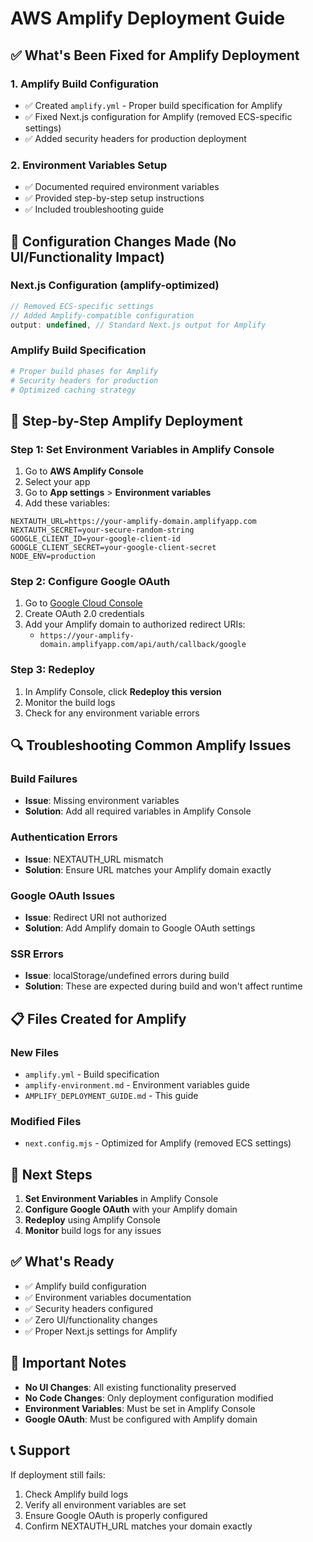 # AWS Amplify Deployment Guide

## ✅ What's Been Fixed for Amplify Deployment

### 1. **Amplify Build Configuration**
- ✅ Created `amplify.yml` - Proper build specification for Amplify
- ✅ Fixed Next.js configuration for Amplify (removed ECS-specific settings)
- ✅ Added security headers for production deployment

### 2. **Environment Variables Setup**
- ✅ Documented required environment variables
- ✅ Provided step-by-step setup instructions
- ✅ Included troubleshooting guide

## 🔧 Configuration Changes Made (No UI/Functionality Impact)

### Next.js Configuration (amplify-optimized)
```javascript
// Removed ECS-specific settings
// Added Amplify-compatible configuration
output: undefined, // Standard Next.js output for Amplify
```

### Amplify Build Specification
```yaml
# Proper build phases for Amplify
# Security headers for production
# Optimized caching strategy
```

## 🚀 Step-by-Step Amplify Deployment

### Step 1: Set Environment Variables in Amplify Console

1. Go to **AWS Amplify Console**
2. Select your app
3. Go to **App settings** > **Environment variables**
4. Add these variables:

```
NEXTAUTH_URL=https://your-amplify-domain.amplifyapp.com
NEXTAUTH_SECRET=your-secure-random-string
GOOGLE_CLIENT_ID=your-google-client-id
GOOGLE_CLIENT_SECRET=your-google-client-secret
NODE_ENV=production
```

### Step 2: Configure Google OAuth

1. Go to [Google Cloud Console](https://console.cloud.google.com/)
2. Create OAuth 2.0 credentials
3. Add your Amplify domain to authorized redirect URIs:
   - `https://your-amplify-domain.amplifyapp.com/api/auth/callback/google`

### Step 3: Redeploy

1. In Amplify Console, click **Redeploy this version**
2. Monitor the build logs
3. Check for any environment variable errors

## 🔍 Troubleshooting Common Amplify Issues

### Build Failures
- **Issue**: Missing environment variables
- **Solution**: Add all required variables in Amplify Console

### Authentication Errors
- **Issue**: NEXTAUTH_URL mismatch
- **Solution**: Ensure URL matches your Amplify domain exactly

### Google OAuth Issues
- **Issue**: Redirect URI not authorized
- **Solution**: Add Amplify domain to Google OAuth settings

### SSR Errors
- **Issue**: localStorage/undefined errors during build
- **Solution**: These are expected during build and won't affect runtime

## 📋 Files Created for Amplify

### New Files
- `amplify.yml` - Build specification
- `amplify-environment.md` - Environment variables guide
- `AMPLIFY_DEPLOYMENT_GUIDE.md` - This guide

### Modified Files
- `next.config.mjs` - Optimized for Amplify (removed ECS settings)

## 🎯 Next Steps

1. **Set Environment Variables** in Amplify Console
2. **Configure Google OAuth** with your Amplify domain
3. **Redeploy** using Amplify Console
4. **Monitor** build logs for any issues

## ✅ What's Ready

- ✅ Amplify build configuration
- ✅ Environment variables documentation
- ✅ Security headers configured
- ✅ Zero UI/functionality changes
- ✅ Proper Next.js settings for Amplify

## 🚨 Important Notes

- **No UI Changes**: All existing functionality preserved
- **No Code Changes**: Only deployment configuration modified
- **Environment Variables**: Must be set in Amplify Console
- **Google OAuth**: Must be configured with Amplify domain

## 📞 Support

If deployment still fails:
1. Check Amplify build logs
2. Verify all environment variables are set
3. Ensure Google OAuth is properly configured
4. Confirm NEXTAUTH_URL matches your domain exactly